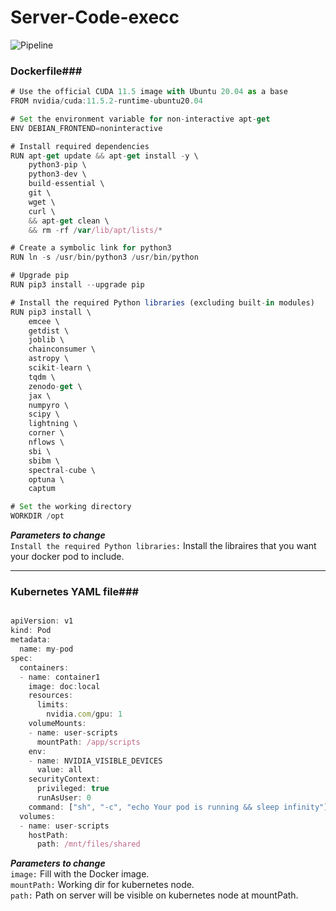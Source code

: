 # Server-Code-execc
![Pipeline](https://github.com/roumpakis/Server-Code-exec/blob/master/images/pipeline.jpg)

### Dockerfile###
``` javascript
# Use the official CUDA 11.5 image with Ubuntu 20.04 as a base
FROM nvidia/cuda:11.5.2-runtime-ubuntu20.04

# Set the environment variable for non-interactive apt-get
ENV DEBIAN_FRONTEND=noninteractive

# Install required dependencies
RUN apt-get update && apt-get install -y \
    python3-pip \
    python3-dev \
    build-essential \
    git \
    wget \
    curl \
    && apt-get clean \
    && rm -rf /var/lib/apt/lists/*

# Create a symbolic link for python3
RUN ln -s /usr/bin/python3 /usr/bin/python

# Upgrade pip
RUN pip3 install --upgrade pip

# Install the required Python libraries (excluding built-in modules)
RUN pip3 install \
    emcee \
    getdist \
    joblib \
    chainconsumer \
    astropy \
    scikit-learn \
    tqdm \
    zenodo-get \
    jax \
    numpyro \
    scipy \
    lightning \
    corner \
    nflows \
    sbi \
    sbibm \
    spectral-cube \
    optuna \
    captum

# Set the working directory
WORKDIR /opt

```

***Parameters to change***  <br/>
```Install the required Python libraries:``` Install the libraires that you want your docker pod to include.<br/>

---
### Kubernetes YAML file###
``` javascript

apiVersion: v1
kind: Pod
metadata:
  name: my-pod
spec:
  containers:
  - name: container1
    image: doc:local
    resources:
      limits:
        nvidia.com/gpu: 1
    volumeMounts:
    - name: user-scripts
      mountPath: /app/scripts
    env:
    - name: NVIDIA_VISIBLE_DEVICES
      value: all
    securityContext:
      privileged: true
      runAsUser: 0
    command: ["sh", "-c", "echo Your pod is running && sleep infinity"]
  volumes:
  - name: user-scripts
    hostPath:
      path: /mnt/files/shared

```
***Parameters to change***  <br/>
```image:``` Fill with the Docker image.<br/>
```mountPath:``` Working dir for kubernetes node.<br/>
```path:``` Path on server will be visible on kubernetes node at mountPath.<br/>
